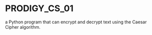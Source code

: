 # PRODIGY_CS_01
a Python program that can encrypt and decrypt text using the Caesar Cipher algorithm.
